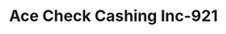 ---
f_zip-code: 19056
f_state-code: PA
title: Ace Check Cashing Inc-921
f_phone: 215-943-5900
f_city-only: Levittown
f_address: 5321 New Falls Road Levittown
f_location-unique-id: '921'
slug: ace-check-cashing-inc-921
updated-on: '2024-05-30T13:46:58.046Z'
created-on: '2024-05-30T13:36:59.803Z'
published-on: '2024-05-30T13:54:32.469Z'
f_city-state: cms/city/levittown-pa.md
f_company: cms/company/ace-check-cashing-inc.md
f_state: cms/state/pennsylvania.md
layout: '[payday-loan].html'
tags: payday-loan
---